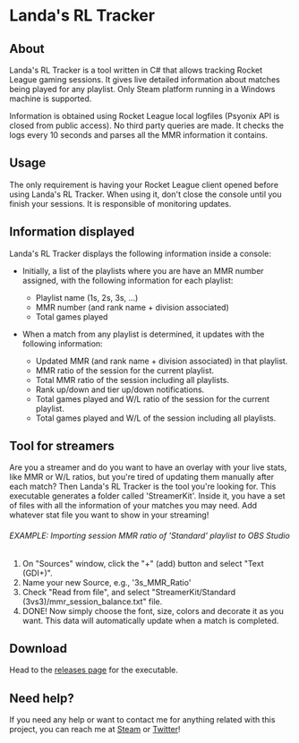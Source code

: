 # Landa's RL Tracker

## About

Landa's RL Tracker is a tool written in C# that allows tracking Rocket League gaming sessions. It gives live detailed information about matches being played for any playlist. Only Steam platform running in a Windows machine is supported.

Information is obtained using Rocket League local logfiles (Psyonix API is closed from public access). No third party queries are made. It checks the logs every 10 seconds and parses all the MMR information it contains.

## Usage

The only requirement is having your Rocket League client opened before using Landa's RL Tracker.
When using it, don't close the console until you finish your sessions. It is responsible of monitoring updates.

## Information displayed

Landa's RL Tracker displays the following information inside a console:
- Initially, a list of the playlists where you are have an MMR number assigned, with the following information for each playlist:
  * Playlist name (1s, 2s, 3s, ...)
  * MMR number (and rank name + division associated)
  * Total games played

- When a match from any playlist is determined, it updates with the following information:
  * Updated MMR (and rank name + division associated) in that playlist.
  * MMR ratio of the session for the current playlist.
  * Total MMR ratio of the session including all playlists.
  * Rank up/down and tier up/down notifications.
  * Total games played and W/L ratio of the session for the current playlist.
  * Total games played and W/L of the session including all playlists.
  
## Tool for streamers
  
  Are you a streamer and do you want to have an overlay with your live stats, like MMR or W/L ratios, but you're tired of updating them manually after each match? Then Landa's RL Tracker is the tool you're looking for.
  This executable generates a folder called 'StreamerKit'. Inside it, you have a set of files with all the information of your matches you may need. Add whatever stat file you want to show in your streaming!
  
  ###### EXAMPLE: Importing session MMR ratio of 'Standard' playlist to OBS Studio
  
  1. On "Sources" window, click the "+" (add) button and select "Text (GDI+)".
  2. Name your new Source, e.g., '3s_MMR_Ratio'
  3. Check "Read from file", and select "StreamerKit/Standard (3vs3)/mmr_session_balance.txt" file.
  4. DONE! Now simply choose the font, size, colors and decorate it as you want. This data will automatically update when a match is completed.

## Download

Head to the [releases page](https://github.com/BlancoLanda/LandasRLTracker/releases) for the executable.

## Need help?

If you need any help or want to contact me for anything related with this project, you can reach me at [Steam](https://steamcommunity.com/id/blancolanda/) or [Twitter](https://twitter.com/BlancoLanda)!
